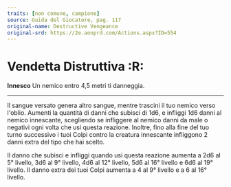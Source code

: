 ```yaml
---
traits: [non comune, campione]
source: Guida del Giocatore, pag. 117
original-name: Destructive Vengeance
original-srd: https://2e.aonprd.com/Actions.aspx?ID=554
---
```


# Vendetta Distruttiva :R:

**Innesco** Un nemico entro 4,5 metri ti danneggia.

---

Il sangue versato genera altro sangue, mentre trascini il tuo nemico verso
l'oblio. Aumenti la quantità di danni che subisci di 1d6, e infliggi 1d6 danni
al nemico innescante, scegliendo se infliggere al nemico danni da male o
negativi ogni volta che usi questa reazione. Inoltre, fino alla fine del tuo
turno successivo i tuoi Colpi contro la creatura innescante infliggono 2 danni
extra del tipo che hai scelto.

Il danno che subisci e infliggi quando usi questa reazione aumenta a 2d6 al 5°
livello, 3d6 al 9° livello, 4d6 al 12° livello, 5d6 al 16° livello e 6d6 al 19°
livello. Il danno extra dei tuoi Colpi aumenta a 4 al 9° livello e a 6 al 16°
livello.
